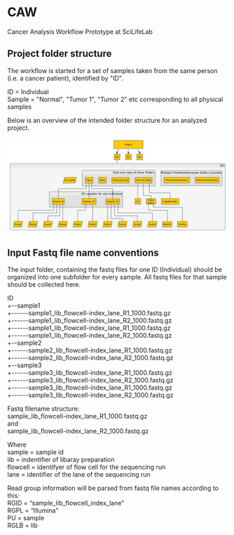 # CAW
Cancer Analysis Workflow Prototype at SciLifeLab

## Project folder structure

The workflow is started for a set of samples taken from the same person (i.e. a cancer patient), identified by "ID".

ID = Individual  
Sample = "Normal", "Tumor 1", "Tumor 2" etc corresponding to all physical samples  

Below is an overview of the intended folder structure for an analyzed project. 

![Project folder structure](folder_structure.jpg "Folder structure")


## Input Fastq file name conventions

The input folder, containing the fastq files for one ID (Individual) should be organized into one subfolder for every sample. All fastq files for that sample should be collected here.

ID  
+--sample1  
+------sample1_lib_flowcell-index_lane_R1_1000.fastq.gz  
+------sample1_lib_flowcell-index_lane_R2_1000.fastq.gz  
+------sample1_lib_flowcell-index_lane_R1_1000.fastq.gz  
+------sample1_lib_flowcell-index_lane_R2_1000.fastq.gz  
+--sample2  
+------sample2_lib_flowcell-index_lane_R1_1000.fastq.gz  
+------sample2_lib_flowcell-index_lane_R2_1000.fastq.gz  
+--sample3  
+------sample3_lib_flowcell-index_lane_R1_1000.fastq.gz  
+------sample3_lib_flowcell-index_lane_R2_1000.fastq.gz  
+------sample3_lib_flowcell-index_lane_R1_1000.fastq.gz  
+------sample3_lib_flowcell-index_lane_R2_1000.fastq.gz  



Fastq filename structure:  
sample_lib_flowcell-index_lane_R1_1000.fastq.gz  
and   
sample_lib_flowcell-index_lane_R2_1000.fastq.gz  

Where  
sample = sample id  
lib = indentifier of libaray preparation  
flowcell = identifyer of flow cell for the sequencing run  
lane = identifier of the lane of the sequencing run  
  
Read group information will be parsed from fastq file names according to this:  
RGID = “sample_lib_flowcell_index_lane"  
RGPL = “Illumina"  
PU = sample  
RGLB = lib  
